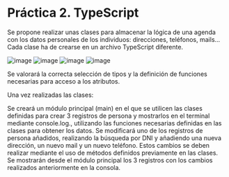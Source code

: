 # Práctica 2. TypeScript
Se propone realizar unas clases para almacenar la lógica de una agenda con los datos personales de los individuos: direcciones, teléfonos, mails… Cada clase ha de crearse en un archivo TypeScript diferente.

![image](https://user-images.githubusercontent.com/119815329/227784666-cdc757d1-ae60-479a-9409-535c44278edf.png)
![image](https://user-images.githubusercontent.com/119815329/227784652-234e630f-94ac-448f-894f-023766f5b3d6.png)
![image](https://user-images.githubusercontent.com/119815329/227784644-eb50d5ff-b579-4261-a3da-d92edeaacf03.png)
![image](https://user-images.githubusercontent.com/119815329/227784632-027dd64a-3cc3-465c-a637-4e548a6f6bf1.png)


Se valorará la correcta selección de tipos y la definición de funciones necesarias para acceso a los atributos.

Una vez realizadas las clases:

Se creará un módulo principal (main) en el que se utilicen las clases definidas para crear 3 registros de persona y mostrarlos en el terminal mediante console.log., utilizando las funciones necesarias definidas en las clases para obtener los datos.
Se modificará uno de los registros de persona añadidos, realizando la búsqueda por DNI y añadiendo una nueva dirección, un nuevo mail y un nuevo teléfono. Estos cambios se deben realizar mediante el uso de métodos definidos previamente en las clases.
Se mostrarán desde el módulo principal los 3 registros con los cambios realizados anteriormente en la consola.
